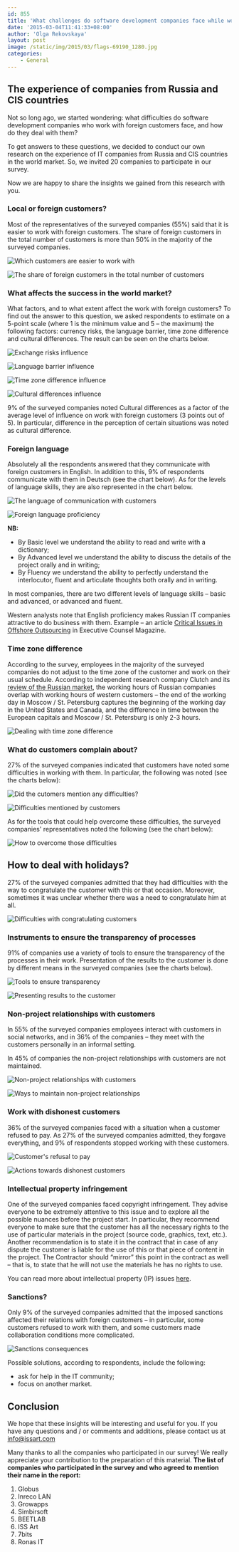 ```yaml
---
id: 855
title: 'What challenges do software development companies face while working with foreign customers?'
date: '2015-03-04T11:41:33+08:00'
author: 'Olga Rekovskaya'
layout: post
image: /static/img/2015/03/flags-69190_1280.jpg
categories:
    - General
---
```


## The experience of companies from Russia and CIS countries

Not so long ago, we started wondering: what difficulties do software development companies who work with foreign customers face, and how do they deal with them?

To get answers to these questions, we decided to conduct our own research on the experience of IT companies from Russia and CIS countries in the world market. So, we invited 20 companies to participate in our survey.

Now we are happy to share the insights we gained from this research with you.

### Local or foreign customers?

Most of the representatives of the surveyed companies (55%) said that it is easier to work with foreign customers. The share of foreign customers in the total number of customers is more than 50% in the majority of the surveyed companies.

![](/static/img/2015/03/image001.png "Which customers are easier to work with")

![The share of foreign customers in the total number of customers ](/static/img/2015/03/image003.png)

### What affects the success in the world market?

What factors, and to what extent affect the work with foreign customers? To find out the answer to this question, we asked respondents to estimate on a 5-point scale (where 1 is the minimum value and 5 – the maximum) the following factors: currency risks, the language barrier, time zone difference and cultural differences. The result can be seen on the charts below.

![Exchange risks influence](/static/img/2015/03/image005.png)

![Language barrier influence](/static/img/2015/03/image011.png)

![Time zone difference influence](/static/img/2015/03/image007.png)

![Cultural differences influence](/static/img/2015/03/image009.png)

9% of the surveyed companies noted Cultural differences as a factor of the average level of influence on work with foreign customers (3 points out of 5). In particular, difference in the perception of certain situations was noted as cultural difference.

### Foreign language

Absolutely all the respondents answered that they communicate with foreign customers in English. In addition to this, 9% of respondents communicate with them in Deutsch (see the chart below). As for the levels of language skills, they are also represented in the chart below.

![The language of communication with customers](/static/img/2015/03/image013.png)

![Foreign language proficiency](/static/img/2015/03/image015.png)

**NB:**

- By Basic level we understand the ability to read and write with a dictionary;
- By Advanced level we understand the ability to discuss the details of the project orally and in writing;
- By Fluency we understand the ability to perfectly understand the interlocutor, fluent and articulate thoughts both orally and in writing.

In most companies, there are two different levels of language skills – basic and advanced, or advanced and fluent.

Western analysts note that English proficiency makes Russian IT companies attractive to do business with them. Example – an article [Critical Issues in Offshore Outsourcing](http://www.techlaw.org/wp-content/uploads/2010/07/Haynes-and-Boone-Executive-Counsel-Magazine-Critical-Issues-in-Offshore-Outsourcing.pdf) in Executive Counsel Magazine.

### Time zone difference

According to the survey, employees in the majority of the surveyed companies do not adjust to the time zone of the customer and work on their usual schedule. According to independent research company Clutch and its [review of the Russian market](https://clutch.co/outsourcing-location/russia), the working hours of Russian companies overlap with working hours of western customers – the end of the working day in Moscow / St. Petersburg captures the beginning of the working day in the United States and Canada, and the difference in time between the European capitals and Moscow / St. Petersburg is only 2-3 hours.

![Dealing with time zone difference](/static/img/2015/03/image017.png)

### What do customers complain about?

27% of the surveyed companies indicated that customers have noted some difficulties in working with them. In particular, the following was noted (see the charts below):

![Did the cutomers mention any difficulties?](/static/img/2015/03/image019.png)

![Difficulties mentioned by customers](/static/img/2015/03/image021.png)

As for the tools that could help overcome these difficulties, the surveyed companies' representatives noted the following (see the chart below):

![How to overcome those difficulties](/static/img/2015/03/image023.png)

## How to deal with holidays?

27% of the surveyed companies admitted that they had difficulties with the way to congratulate the customer with this or that occasion. Moreover, sometimes it was unclear whether there was a need to congratulate him at all.

![Difficulties with congratulating customers](/static/img/2015/03/image025.png)

### Instruments to ensure the transparency of processes

91% of companies use a variety of tools to ensure the transparency of the processes in their work. Presentation of the results to the customer is done by different means in the surveyed companies (see the charts below).

![Tools to ensure transparency](/static/img/2015/03/image027.png)

![Presenting results to the customer](/static/img/2015/03/image029.png)

### Non-project relationships with customers

In 55% of the surveyed companies employees interact with customers in social networks, and in 36% of the companies – they meet with the customers personally in an informal setting.

In 45% of companies the non-project relationships with customers are not maintained.

![Non-project relationships with customers](/static/img/2015/03/image031.png)

![Ways to maintain non-project relationships](/static/img/2015/03/image033.png)

### Work with dishonest customers

36% of the surveyed companies faced with a situation when a customer refused to pay. As 27% of the surveyed companies admitted, they forgave everything, and 9% of respondents stopped working with these customers.

![Customer's refusal to pay](/static/img/2015/03/image035.png)

![Actions towards dishonest customers](/static/img/2015/03/image037.png)

### Intellectual property infringement

One of the surveyed companies faced copyright infringement. They advise everyone to be extremely attentive to this issue and to explore all the possible nuances before the project start. In particular, they recommend everyone to make sure that the customer has all the necessary rights to the use of particular materials in the project (source code, graphics, text, etc.). Another recommendation is to state it in the contract that in case of any dispute the customer is liable for the use of this or that piece of content in the project. The Contractor should “mirror” this point in the contract as well – that is, to state that he will not use the materials he has no rights to use.

You can read more about intellectual property (IP) issues [here](http://www.issart.com/blog/intellectual-property-issues-software-development/).

### Sanctions?

Only 9% of the surveyed companies admitted that the imposed sanctions affected their relations with foreign customers – in particular, some customers refused to work with them, and some customers made collaboration conditions more complicated.

![Sanctions consequences](/static/img/2015/03/image039.png)

Possible solutions, according to respondents, include the following:

- ask for help in the IT community;
- focus on another market.

## Conclusion

We hope that these insights will be interesting and useful for you. If you have any questions and / or comments and additions, please contact us at info@issart.com

Many thanks to all the companies who participated in our survey! We really appreciate your contribution to the preparation of this material.
**The list of companies who participated in the survey and who agreed to mention their name in the report:**
1. Globus
2. Inreco LAN
3. Growapps
4. Simbirsoft
5. BEETLAB
6. ISS Art
7. 7bits
8. Ronas IT